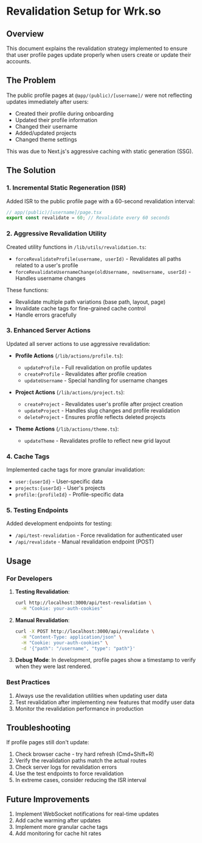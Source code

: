 # Revalidation Setup for Wrk.so

## Overview

This document explains the revalidation strategy implemented to ensure that user profile pages update properly when users create or update their accounts.

## The Problem

The public profile pages at `@app/(public)/[username]/` were not reflecting updates immediately after users:
- Created their profile during onboarding
- Updated their profile information
- Changed their username
- Added/updated projects
- Changed theme settings

This was due to Next.js's aggressive caching with static generation (SSG).

## The Solution

### 1. **Incremental Static Regeneration (ISR)**

Added ISR to the public profile page with a 60-second revalidation interval:

```typescript
// app/(public)/[username]/page.tsx
export const revalidate = 60; // Revalidate every 60 seconds
```

### 2. **Aggressive Revalidation Utility**

Created utility functions in `/lib/utils/revalidation.ts`:

- `forceRevalidateProfile(username, userId)` - Revalidates all paths related to a user's profile
- `forceRevalidateUsernameChange(oldUsername, newUsername, userId)` - Handles username changes

These functions:
- Revalidate multiple path variations (base path, layout, page)
- Invalidate cache tags for fine-grained cache control
- Handle errors gracefully

### 3. **Enhanced Server Actions**

Updated all server actions to use aggressive revalidation:

- **Profile Actions** (`/lib/actions/profile.ts`):
  - `updateProfile` - Full revalidation on profile updates
  - `createProfile` - Revalidates after profile creation
  - `updateUsername` - Special handling for username changes

- **Project Actions** (`/lib/actions/project.ts`):
  - `createProject` - Revalidates user's profile after project creation
  - `updateProject` - Handles slug changes and profile revalidation
  - `deleteProject` - Ensures profile reflects deleted projects

- **Theme Actions** (`/lib/actions/theme.ts`):
  - `updateTheme` - Revalidates profile to reflect new grid layout

### 4. **Cache Tags**

Implemented cache tags for more granular invalidation:
- `user:{userId}` - User-specific data
- `projects:{userId}` - User's projects
- `profile:{profileId}` - Profile-specific data

### 5. **Testing Endpoints**

Added development endpoints for testing:

- `/api/test-revalidation` - Force revalidation for authenticated user
- `/api/revalidate` - Manual revalidation endpoint (POST)

## Usage

### For Developers

1. **Testing Revalidation**:
   ```bash
   curl http://localhost:3000/api/test-revalidation \
     -H "Cookie: your-auth-cookies"
   ```

2. **Manual Revalidation**:
   ```bash
   curl -X POST http://localhost:3000/api/revalidate \
     -H "Content-Type: application/json" \
     -H "Cookie: your-auth-cookies" \
     -d '{"path": "/username", "type": "path"}'
   ```

3. **Debug Mode**: In development, profile pages show a timestamp to verify when they were last rendered.

### Best Practices

1. Always use the revalidation utilities when updating user data
2. Test revalidation after implementing new features that modify user data
3. Monitor the revalidation performance in production

## Troubleshooting

If profile pages still don't update:

1. Check browser cache - try hard refresh (Cmd+Shift+R)
2. Verify the revalidation paths match the actual routes
3. Check server logs for revalidation errors
4. Use the test endpoints to force revalidation
5. In extreme cases, consider reducing the ISR interval

## Future Improvements

1. Implement WebSocket notifications for real-time updates
2. Add cache warming after updates
3. Implement more granular cache tags
4. Add monitoring for cache hit rates